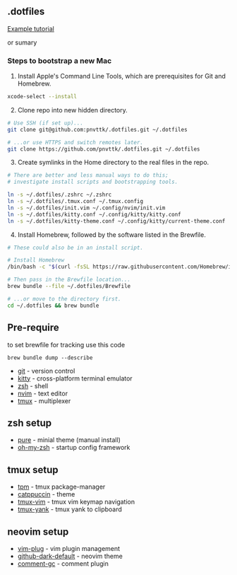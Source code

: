 ## .dotfiles

[Example tutorial](https://github.com/eieioxyz/Beyond-Dotfiles-in-100-Seconds/blob/master/README.md)

or sumary

### Steps to bootstrap a new Mac

1. Install Apple's Command Line Tools, which are prerequisites for Git and Homebrew.

```zsh
xcode-select --install
```

2. Clone repo into new hidden directory.

```zsh
# Use SSH (if set up)...
git clone git@github.com:pnvttk/.dotfiles.git ~/.dotfiles

# ...or use HTTPS and switch remotes later.
git clone https://github.com/pnvttk/.dotfiles.git ~/.dotfiles
```

3. Create symlinks in the Home directory to the real files in the repo.

```zsh
# There are better and less manual ways to do this;
# investigate install scripts and bootstrapping tools.

ln -s ~/.dotfiles/.zshrc ~/.zshrc
ln -s ~/.dotfiles/.tmux.conf ~/.tmux.config
ln -s ~/.dotfiles/init.vim ~/.config/nvim/init.vim
ln -s ~/.dotfiles/kitty.conf ~/.config/kitty/kitty.conf
ln -s ~/.dotfiles/kitty-theme.conf ~/.config/kitty/current-theme.conf
```

4. Install Homebrew, followed by the software listed in the Brewfile.

```zsh
# These could also be in an install script.

# Install Homebrew
/bin/bash -c "$(curl -fsSL https://raw.githubusercontent.com/Homebrew/install/HEAD/install.sh)"

# Then pass in the Brewfile location...
brew bundle --file ~/.dotfiles/Brewfile

# ...or move to the directory first.
cd ~/.dotfiles && brew bundle
```

## Pre-require

to set brewfile for tracking use this code

```
brew bundle dump --describe
```

- [git](https://git-scm.com/) - version control
- [kitty](https://github.com/kovidgoyal/kitty) - cross-platform terminal emulator
- [zsh](https://github.com/ohmyzsh/ohmyzsh/wiki/Installing-ZSH) - shell
- [nvim](https://github.com/neovim/neovim/wiki/Installing-Neovim) - text editor
- [tmux](https://github.com/tmux/tmux/wiki) - multiplexer

## zsh setup

- [pure](https://github.com/sindresorhus/pure/blob/main/readme.md) - minial theme (manual install)
- [oh-my-zsh](https://ohmyz.sh/#install) - startup config framework

## tmux setup

- [tpm](https://github.com/tmux-plugins/tpm/blob/master/README.md) - tmux package-manager
- [catppuccin](https://github.com/catppuccin/tmux/blob/main/README.md) - theme
- [tmux-vim](https://github.com/christoomey/vim-tmux-navigator) - tmux vim keymap navigation
- [tmux-yank](https://github.com/tmux-plugins/tmux-yank) - tmux yank to clipboard

## neovim setup

- [vim-plug](https://github.com/junegunn/vim-plug) - vim plugin management
- [github-dark-default](https://github.com/projekt0n/github-nvim-theme) - neovim theme
- [comment-gc](https://github.com/tpope/vim-commentary) - comment plugin
